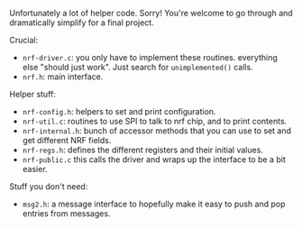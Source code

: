 Unfortunately a lot of helper code.  Sorry!  You're welcome to go through
and dramatically simplify for a final project.

Crucial:
  - `nrf-driver.c`: you only have to implement these routines.  everything else
     "should just work".  Just search for `unimplemented()` calls.
  - `nrf.h`: main interface.

Helper stuff:
  - `nrf-config.h`: helpers to set and print configuration.
  - `nrf-util.c`: routines to use SPI to talk to nrf chip, and to print
    contents.
  - `nrf-internal.h`: bunch of accessor methods that you can use to set
     and get different NRF fields.
  - `nrf-regs.h`: defines the different registers and their initial values.
  - `nrf-public.c` this calls the driver and wraps up the interface to
     be a bit easier.

Stuff you don't need:
  - `msg2.h`: a message interface to hopefully make it easy to push and pop
    entries from messages.
